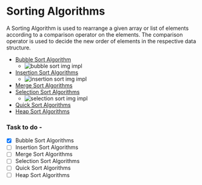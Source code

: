 # Sorting Algorithms

A Sorting Algorithm is used to rearrange a given array or list of elements
according to a comparison operator on the elements. The comparison operator is
used to decide the new order of elements in the respective data structure.

- [Bubble Sort Algorithm](./bubbel_sort.c)
    - ![bubble sort img impl](https://miro.medium.com/v2/resize:fit:1144/1*5WXRN62ddiM_Gcf4GDdCZg.gif) 
- [Insertion Sort Algorithms](./insertion_sort.c)
    - ![insertion sort img impl](https://miro.medium.com/v2/resize:fit:1012/1*JP-wURjwf4k23U2G3GNQDw.gif) 
- [Merge Sort Algorithms]()
- [Selection Sort Algorithms](./selection_sort.c)
    - ![selection sort img impl](https://miro.medium.com/v2/resize:fit:679/1*rLYIKJEIa3eYVOwfwMtCCw.gif) 
- [Quick Sort Algorithms]()
- [Heap Sort Algorithms]()

### Task to do - 
- [x] Bubble Sort Algorithms
- [ ] Insertion Sort Algorithms
- [ ] Merge Sort Algorithms
- [ ] Selection Sort Algorithms
- [ ] Quick Sort Algorithms
- [ ] Heap Sort Algorithms
